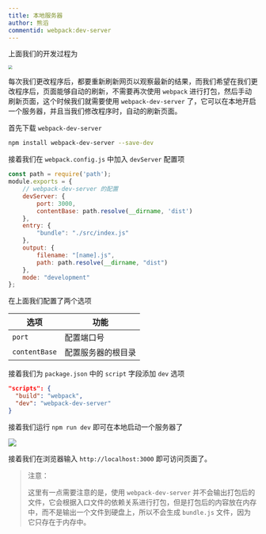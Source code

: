 ```yaml
---
title: 本地服务器
author: 熊滔
commentid: webpack:dev-server
---
```


上面我们的开发过程为

<img src="https://gitee.com/lastknightcoder/blogimage/raw/master/20200718162136.png" style="zoom: 50%;"/>

每次我们更改程序后，都要重新刷新网页以观察最新的结果，而我们希望在我们更改程序后，页面能够自动的刷新，不需要再次使用 `webpack` 进行打包，然后手动刷新页面，这个时候我们就需要使用 `webpack-dev-server` 了，它可以在本地开启一个服务器，并且当我们修改程序时，自动的刷新页面。

首先下载 `webpack-dev-server`

```bash
npm install webpack-dev-server --save-dev
```

接着我们在 `webpack.config.js` 中加入 `devServer` 配置项

```javascript
const path = require('path');
module.exports = {
    // webpack-dev-server 的配置
    devServer: {
        port: 3000,
        contentBase: path.resolve(__dirname, 'dist')
    },
    entry: {
        "bundle": "./src/index.js"
    },
    output: {
        filename: "[name].js",
        path: path.resolve(__dirname, "dist")
    },
    mode: "development"
};
```

在上面我们配置了两个选项

| 选项          | 功能               |
| ------------- | ------------------ |
| `port`        | 配置端口号         |
| `contentBase` | 配置服务器的根目录 |

接着我们为 `package.json` 中的 `script` 字段添加 `dev` 选项

```json
"scripts": {
  "build": "webpack",
  "dev": "webpack-dev-server"
}
```

接着我们运行 `npm run dev` 即可在本地启动一个服务器了

<img src="https://gitee.com/lastknightcoder/blogimage/raw/master/20200718192451.png"/>

接着我们在浏览器输入 `http://localhost:3000` 即可访问页面了。

> 注意：
>
> 这里有一点需要注意的是，使用 `webpack-dev-server` 并不会输出打包后的文件，它会根据入口文件的依赖关系进行打包，但是打包后的内容放在内存中，而不是输出一个文件到硬盘上，所以不会生成 `bundle.js` 文件，因为它只存在于内存中。

